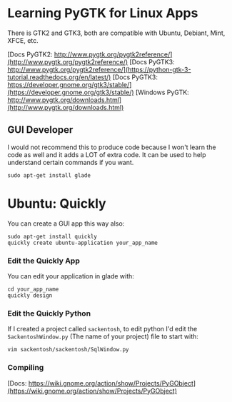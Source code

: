 # Learning PyGTK for Linux Apps

There is GTK2 and GTK3, both are compatible with Ubuntu, Debiant, Mint, XFCE, etc.

[Docs PyGTK2: http://www.pygtk.org/pygtk2reference/](http://www.pygtk.org/pygtk2reference/)
[Docs PyGTK3: http://www.pygtk.org/pygtk2reference/](https://python-gtk-3-tutorial.readthedocs.org/en/latest/)
[Docs PyGTK3: https://developer.gnome.org/gtk3/stable/](https://developer.gnome.org/gtk3/stable/)
[Windows PyGTK: http://www.pygtk.org/downloads.html](http://www.pygtk.org/downloads.html)

## GUI Developer
I would not recommend this to produce code because I won't learn the code as
well and it adds a LOT of extra code. It can be used to help understand certain commands if you want.

    sudo apt-get install glade

# Ubuntu: Quickly
You can create a GUI app this way also:

    sudo apt-get install quickly
    quickly create ubuntu-application your_app_name

### Edit the Quickly App
You can edit your application in glade with:

    cd your_app_name
    quickly design

### Edit the Quickly Python
If I created a project called `sackentosh`, to edit python I'd edit the `SackentoshWindow.py` (The name of your project) file to start with:

    vim sackentosh/sackentosh/SqlWindow.py


### Compiling

[Docs: https://wiki.gnome.org/action/show/Projects/PyGObject](https://wiki.gnome.org/action/show/Projects/PyGObject)